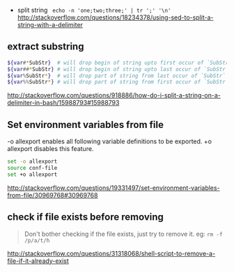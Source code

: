 - split string ` echo -n 'one;two;three;' | tr ';' '\n'` http://stackoverflow.com/questions/18234378/using-sed-to-split-a-string-with-a-delimiter

## extract substring

```bash
${var#*SubStr}  # will drop begin of string upto first occur of `SubStr`
${var##*SubStr} # will drop begin of string upto last occur of `SubStr`
${var%SubStr*}  # will drop part of string from last occur of `SubStr` to the end
${var%%SubStr*} # will drop part of string from first occur of `SubStr` to the end
```

http://stackoverflow.com/questions/918886/how-do-i-split-a-string-on-a-delimiter-in-bash/15988793#15988793

## Set environment variables from file

-o allexport enables all following variable definitions to be exported. +o allexport disables this feature.

```bash
set -o allexport
source conf-file
set +o allexport
```

http://stackoverflow.com/questions/19331497/set-environment-variables-from-file/30969768#30969768

## check if file exists before removing

> Don't bother checking if the file exists, just try to remove it. eg: `rm -f /p/a/t/h`

http://stackoverflow.com/questions/31318068/shell-script-to-remove-a-file-if-it-already-exist
